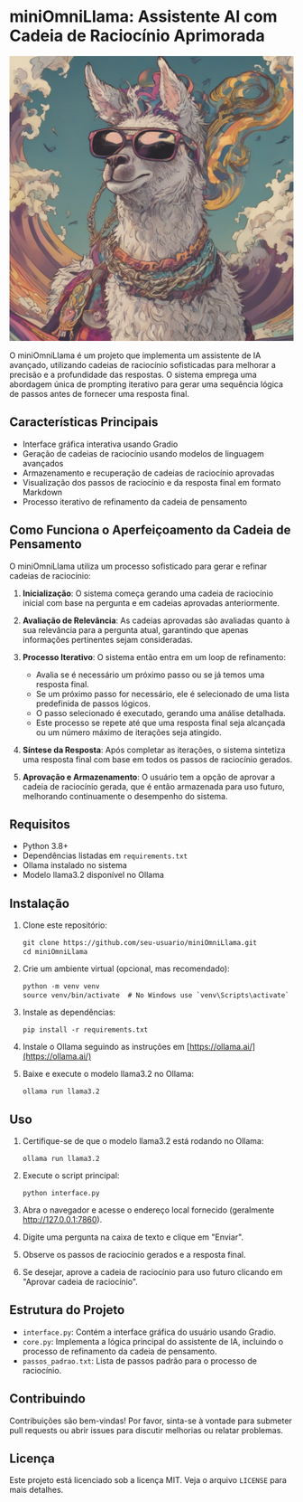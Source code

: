 # miniOmniLlama: Assistente AI com Cadeia de Raciocínio Aprimorada

![Thumbnail do miniOmniLlama](thumbnail.png)

O miniOmniLlama é um projeto que implementa um assistente de IA avançado, utilizando cadeias de raciocínio sofisticadas para melhorar a precisão e a profundidade das respostas. O sistema emprega uma abordagem única de prompting iterativo para gerar uma sequência lógica de passos antes de fornecer uma resposta final.

## Características Principais

- Interface gráfica interativa usando Gradio
- Geração de cadeias de raciocínio usando modelos de linguagem avançados
- Armazenamento e recuperação de cadeias de raciocínio aprovadas
- Visualização dos passos de raciocínio e da resposta final em formato Markdown
- Processo iterativo de refinamento da cadeia de pensamento

## Como Funciona o Aperfeiçoamento da Cadeia de Pensamento

O miniOmniLlama utiliza um processo sofisticado para gerar e refinar cadeias de raciocínio:

1. **Inicialização**: O sistema começa gerando uma cadeia de raciocínio inicial com base na pergunta e em cadeias aprovadas anteriormente.

2. **Avaliação de Relevância**: As cadeias aprovadas são avaliadas quanto à sua relevância para a pergunta atual, garantindo que apenas informações pertinentes sejam consideradas.

3. **Processo Iterativo**: O sistema então entra em um loop de refinamento:
   - Avalia se é necessário um próximo passo ou se já temos uma resposta final.
   - Se um próximo passo for necessário, ele é selecionado de uma lista predefinida de passos lógicos.
   - O passo selecionado é executado, gerando uma análise detalhada.
   - Este processo se repete até que uma resposta final seja alcançada ou um número máximo de iterações seja atingido.

4. **Síntese da Resposta**: Após completar as iterações, o sistema sintetiza uma resposta final com base em todos os passos de raciocínio gerados.

5. **Aprovação e Armazenamento**: O usuário tem a opção de aprovar a cadeia de raciocínio gerada, que é então armazenada para uso futuro, melhorando continuamente o desempenho do sistema.

## Requisitos

- Python 3.8+
- Dependências listadas em `requirements.txt`
- Ollama instalado no sistema
- Modelo llama3.2 disponível no Ollama

## Instalação

1. Clone este repositório:
   ```
   git clone https://github.com/seu-usuario/miniOmniLlama.git
   cd miniOmniLlama
   ```

2. Crie um ambiente virtual (opcional, mas recomendado):
   ```
   python -m venv venv
   source venv/bin/activate  # No Windows use `venv\Scripts\activate`
   ```

3. Instale as dependências:
   ```
   pip install -r requirements.txt
   ```

4. Instale o Ollama seguindo as instruções em [https://ollama.ai/](https://ollama.ai/)

5. Baixe e execute o modelo llama3.2 no Ollama:
   ```
   ollama run llama3.2
   ```

## Uso

1. Certifique-se de que o modelo llama3.2 está rodando no Ollama:
   ```
   ollama run llama3.2
   ```

2. Execute o script principal:
   ```
   python interface.py
   ```

3. Abra o navegador e acesse o endereço local fornecido (geralmente http://127.0.0.1:7860).

4. Digite uma pergunta na caixa de texto e clique em "Enviar".

5. Observe os passos de raciocínio gerados e a resposta final.

6. Se desejar, aprove a cadeia de raciocínio para uso futuro clicando em "Aprovar cadeia de raciocínio".

## Estrutura do Projeto

- `interface.py`: Contém a interface gráfica do usuário usando Gradio.
- `core.py`: Implementa a lógica principal do assistente de IA, incluindo o processo de refinamento da cadeia de pensamento.
- `passos_padrao.txt`: Lista de passos padrão para o processo de raciocínio.

## Contribuindo

Contribuições são bem-vindas! Por favor, sinta-se à vontade para submeter pull requests ou abrir issues para discutir melhorias ou relatar problemas.

## Licença

Este projeto está licenciado sob a licença MIT. Veja o arquivo `LICENSE` para mais detalhes.